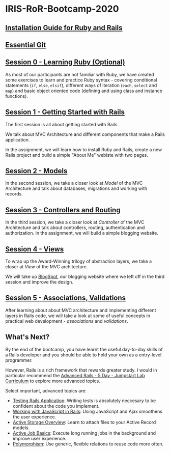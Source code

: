 # IRIS-RoR-Bootcamp-2020

## [Installation Guide for Ruby and Rails](/installation.md)

## [Essential Git](/essential_git.md)

## [Session 0 - Learning Ruby (Optional)](/session_0/README.md)

As most of our participants are not familiar with Ruby, we have created
some exercises to learn and practice Ruby syntax - covering conditional
statements (`if`, `else`, `elsif`), different ways of iteration (`each`,
`select` and `map`) and basic object oriented code (defining and using
class and instance functions).

## [Session 1 - Getting Started with Rails](/session_1/README.md)

The first session is all about getting started with Rails.

We talk about MVC Architecture and different components that make a
Rails application.

In the assignment, we will learn how to install Ruby and Rails, create a
new Rails project and build a simple "About Me" webiste with two pages.

## [Session 2 - Models](/session_2/README.md)

In the second session, we take a closer look at _Model_ of the MVC
Architecture and talk about databases, migrations and working with
records.

## [Session 3 - Controllers and Routing](/session_3/README.md)

In the third session, we take a closer look at _Controller_ of the MVC
Architecture and talk about controllers, routing, authentication and
authorization. In the assignment, we will build a simple blogging
website.

## [Session 4 - Views](/session_4/README.md)

To wrap up the Award-Winning trilogy of abstraction layers, we take a
closer at _View_ of the MVC architecture.

We will take up [BlogSpot](/session_3/README.md), our blogging website
where we left off in the third session and improve the design.

## [Session 5 - Associations, Validations](/session_5/README.md)

After learning about about MVC architecture and implementing different
layers in Rails code, we will take a look at some of useful concepts in
practical web development - _associations_ and _validations_.

## What's Next?

By the end of the bootcamp, you have learnt the useful day-to-day
skills of a Rails developer and you should be able to hold your own as a
entry-level programmer.

However, Rails is a rich framework that rewards greater study. I would
in particular recommend the [Advanced Rails - 5 Day - Jumpstart Lab
Curriculum](http://tutorials.jumpstartlab.com/paths/advanced_rails_five_day.html)
to explore more advanced topics.

Select important, advanced topics are:
- [Testing Rails Application](https://guides.rubyonrails.org/testing.html): Writing tests is absolutely neccesary to be confident about the code you implement.
- [Working with JavaScript in Rails](https://guides.rubyonrails.org/working_with_javascript_in_rails.html): Using JavaScript and Ajax smoothens the user experience. 
- [Active Storage Overview](https://guides.rubyonrails.org/active_storage_overview.html): Learn to attach files to your Active Record models.
- [Active Job Basics](https://guides.rubyonrails.org/active_job_basics.html): Execute long running jobs in the background and improve user experience.
- [Polymorphism](http://tutorials.jumpstartlab.com/topics/models/polymorphism.html): Use generic, flexible relations to reuse code more often.
